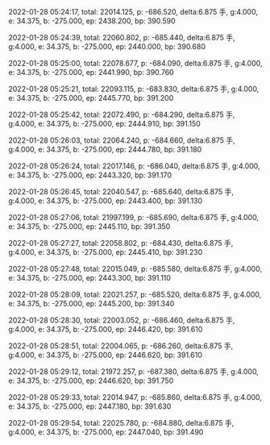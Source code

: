 2022-01-28 05:24:17, total: 22014.125, p: -686.520, delta:6.875 手, g:4.000, e: 34.375, b: -275.000, ep: 2438.200, bp: 390.590

2022-01-28 05:24:39, total: 22060.802, p: -685.440, delta:6.875 手, g:4.000, e: 34.375, b: -275.000, ep: 2440.000, bp: 390.680

2022-01-28 05:25:00, total: 22078.677, p: -684.090, delta:6.875 手, g:4.000, e: 34.375, b: -275.000, ep: 2441.990, bp: 390.760

2022-01-28 05:25:21, total: 22093.115, p: -683.830, delta:6.875 手, g:4.000, e: 34.375, b: -275.000, ep: 2445.770, bp: 391.200

2022-01-28 05:25:42, total: 22072.490, p: -684.290, delta:6.875 手, g:4.000, e: 34.375, b: -275.000, ep: 2444.910, bp: 391.150

2022-01-28 05:26:03, total: 22064.240, p: -684.660, delta:6.875 手, g:4.000, e: 34.375, b: -275.000, ep: 2444.780, bp: 391.180

2022-01-28 05:26:24, total: 22017.146, p: -686.040, delta:6.875 手, g:4.000, e: 34.375, b: -275.000, ep: 2443.320, bp: 391.170

2022-01-28 05:26:45, total: 22040.547, p: -685.640, delta:6.875 手, g:4.000, e: 34.375, b: -275.000, ep: 2443.400, bp: 391.130

2022-01-28 05:27:06, total: 21997.199, p: -685.690, delta:6.875 手, g:4.000, e: 34.375, b: -275.000, ep: 2445.110, bp: 391.350

2022-01-28 05:27:27, total: 22058.802, p: -684.430, delta:6.875 手, g:4.000, e: 34.375, b: -275.000, ep: 2445.410, bp: 391.230

2022-01-28 05:27:48, total: 22015.049, p: -685.580, delta:6.875 手, g:4.000, e: 34.375, b: -275.000, ep: 2443.300, bp: 391.110

2022-01-28 05:28:09, total: 22021.257, p: -685.520, delta:6.875 手, g:4.000, e: 34.375, b: -275.000, ep: 2445.200, bp: 391.340

2022-01-28 05:28:30, total: 22003.052, p: -686.460, delta:6.875 手, g:4.000, e: 34.375, b: -275.000, ep: 2446.420, bp: 391.610

2022-01-28 05:28:51, total: 22004.065, p: -686.260, delta:6.875 手, g:4.000, e: 34.375, b: -275.000, ep: 2446.620, bp: 391.610

2022-01-28 05:29:12, total: 21972.257, p: -687.380, delta:6.875 手, g:4.000, e: 34.375, b: -275.000, ep: 2446.620, bp: 391.750

2022-01-28 05:29:33, total: 22014.947, p: -685.860, delta:6.875 手, g:4.000, e: 34.375, b: -275.000, ep: 2447.180, bp: 391.630

2022-01-28 05:29:54, total: 22025.780, p: -684.880, delta:6.875 手, g:4.000, e: 34.375, b: -275.000, ep: 2447.040, bp: 391.490
